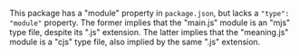 This package has a "module" property in `package.json`, but lacks a `"type":
"module"` property.
The former implies that the "main.js" module is an "mjs" type file, despite
its ".js" extension.
The latter implies that the "meaning.js" module is a "cjs" type file, also
implied by the same ".js" extension.
